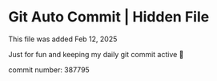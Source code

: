 # Git Auto Commit | Hidden File

This file was added Feb 12, 2025

Just for fun and keeping my daily git commit active 🤪

commit number: 387795
